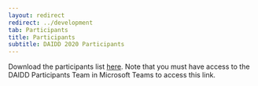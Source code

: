 ```yaml
---
layout: redirect
redirect: ../development
tab: Participants
title: Participants
subtitle: DAIDD 2020 Participants
---
```


Download the participants list [here](./participantList). Note that you must have access to the DAIDD Participants Team in Microsoft Teams to access this link.
